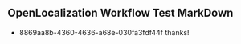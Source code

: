 ## OpenLocalization Workflow Test MarkDown
* 8869aa8b-4360-4636-a68e-030fa3fdf44f thanks!

<!--HONumber=Aug16_HO1-->


